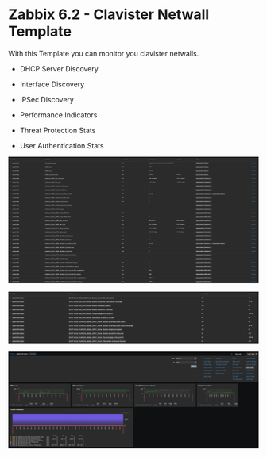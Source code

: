 # Zabbix 6.2 - Clavister Netwall Template

With this Template you can monitor you clavister netwalls.

- DHCP Server Discovery
- Interface Discovery
- IPSec Discovery

- Performance Indicators

- Threat Protection Stats
- User Authentication Stats

![Screenshot](image1.png)

![Screenshot](image2.png)

![Screenshot](image3.png)
